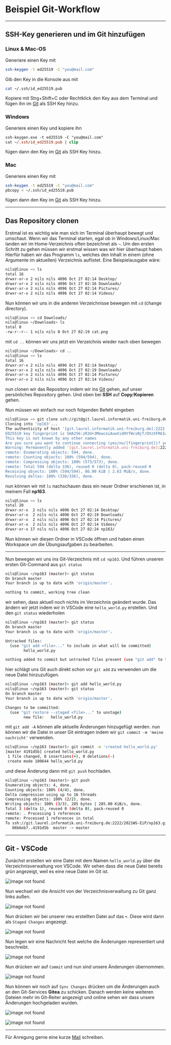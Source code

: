 # Beispiel Git-Workflow

---

## SSH-Key generieren und im Git hinzufügen

### Linux & Mac-OS

Generiere einen Key mit

```sh
ssh-keygen -t ed25519 -C "you@mail.com"
```

Gib den Key in die Konsole aus mit

```sh
cat ~/.ssh/id_ed25519.pub
```

Kopiere mit Strg+Shift+C oder Rechtklick den Key aus dem Terminal und fügen ihn im [Git](https://git.laurel.informatik.uni-freiburg.de/user/settings/keys) als SSH Key hinzu.

### Windows

Generiere einen Key und kopiere ihn

```ps
ssh-keygen.exe -t ed25519 -C "you@mail.com"
cat ~/.ssh/id_ed25519.pub | clip
```

fügen dann den Key im [Git](https://git.laurel.informatik.uni-freiburg.de/user/settings/keys) als SSH Key hinzu.

### Mac

Generiere einen Key mit

```sh
ssh-keygen -t ed25519 -C "you@mail.com"
pbcopy < ~/.ssh/id_ed25519.pub
```

fügen dann den Key im [Git](https://git.laurel.informatik.uni-freiburg.de/user/settings/keys) als SSH Key hinzu.

---

## Das Repository clonen

Erstmal ist es wichtig wie man sich im Terminal überhaupt bewegt und umschaut. Wenn wir das Terminal starten, egal ob in Windows/Linux/Mac landen wir im Home-Verzeichnis often bezeichnet als `~`. Um den ersten Schritt zu gehen müssen wir erstmal wissen was wir hier überhaupt haben. Hierfür haben wir das Programm `ls`, welches den Inhalt in einem (ohne Argumente im aktuellen) Verzeichnis auflistet. Eine Beispielausgabe wäre:

```sh
nils@linux ~> ls
total 16
drwxr-xr-x 2 nils nils 4096 Oct 27 02:14 Desktop/
drwxr-xr-x 2 nils nils 4096 Oct 27 02:16 Downloads/
drwxr-xr-x 2 nils nils 4096 Oct 27 02:14 Pictures/
drwxr-xr-x 2 nils nils 4096 Oct 27 02:14 Videos/
```

Nun können wir uns in die anderen Verzeichnisse bewegen mit `cd` (change directory).

```sh
nils@linux ~> cd Downloads/
nils@linux ~/Downloads> ls
total 0
-rw-r--r-- 1 nils nils 0 Oct 27 02:19 cat.png
```

mit `cd ..` können wir uns jetzt ein Verzeichnis wieder nach oben bewegen

```sh
nils@linux ~/Downloads> cd ..
nils@linux ~> ls
total 16
drwxr-xr-x 2 nils nils 4096 Oct 27 02:14 Desktop/
drwxr-xr-x 2 nils nils 4096 Oct 27 02:19 Downloads/
drwxr-xr-x 2 nils nils 4096 Oct 27 02:14 Pictures/
drwxr-xr-x 2 nils nils 4096 Oct 27 02:14 Videos/
```

nun clonen wir das Repository indem wir ins [Git](https://git.laurel.informatik.uni-freiburg.de/2021WS-EiP/) gehen, auf unser persönliches Repository gehen. Und oben bei **SSH** auf **Copy**/**Kopieren** gehen.

Nun müssen wir einfach nur noch folgenden Befehl eingeben

```sh
nils@linux ~> git clone ssh://git@git.laurel.informatik.uni-freiburg.de:2222/2021WS-EiP/np163.git
Cloning into 'np163'...
The authenticity of host '[git.laurel.informatik.uni-freiburg.de]:2222 ([132.230.166.132]:2222)' can't be established.
ED25519 key fingerprint is SHA256:zR3d+3MewcoiAuwVidHYfWcsNjT/OVz5FR6IwIyTNCs.
This key is not known by any other names
Are you sure you want to continue connecting (yes/no/[fingerprint])? yes
Warning: Permanently added '[git.laurel.informatik.uni-freiburg.de]:2222' (ED25519) to the list of known hosts.
remote: Enumerating objects: 594, done.
remote: Counting objects: 100% (594/594), done.
remote: Compressing objects: 100% (573/573), done.
remote: Total 594 (delta 336), reused 0 (delta 0), pack-reused 0
Receiving objects: 100% (594/594), 86.90 KiB | 2.63 MiB/s, done.
Resolving deltas: 100% (336/336), done.
```

nun können wir mit `ls` nachschauen dass ein neuer Ordner erschienen ist, in meinem Fall **np163**.

```sh
nils@linux ~> ls
total 20
drwxr-xr-x  2 nils nils 4096 Oct 27 02:14 Desktop/
drwxr-xr-x  2 nils nils 4096 Oct 27 02:19 Downloads/
drwxr-xr-x  2 nils nils 4096 Oct 27 02:14 Pictures/
drwxr-xr-x  2 nils nils 4096 Oct 27 02:14 Videos/
drwxr-xr-x 17 nils nils 4096 Oct 27 02:24 np163/
```

Nun können wir diesen Ordner in VSCode öffnen und haben einen Workspace um die Übungsaufgaben zu bearbeiten.

---

Nun bewegen wir uns ins Git-Verzeichnis mit `cd np163`. Und führen unseren ersten Git-Command aus `git status`

```sh
nils@linux ~/np163 (master)> git status
On branch master
Your branch is up to date with 'origin/master'.

nothing to commit, working tree clean
```

wir sehen, dass aktuell noch nichts im Verzeichnis geändert wurde. Das ändern wir jetzt indem wir in VSCode eine `hello_world.py` erstellen. Und den `git status` wiederholen

```sh
nils@linux ~/np163 (master)> git status
On branch master
Your branch is up to date with 'origin/master'.

Untracked files:
  (use "git add <file>..." to include in what will be committed)
        hello_world.py

nothing added to commit but untracked files present (use "git add" to track)
```

hier schlägt uns Git auch direkt schon vor `git add` zu verwenden um die neue Datei hinzuzufügen.

```sh
nils@linux ~/np163 (master)> git add hello_world.py
nils@linux ~/np163 (master)> git status
On branch master
Your branch is up to date with 'origin/master'.

Changes to be committed:
  (use "git restore --staged <file>..." to unstage)
        new file:   hello_world.py
```

mit `git add -A` können alle aktuelle Änderungen hinzugefügt werden.
nun können wir die Datei in unser Git eintragen indem wir `git commit -m 'meine nachricht'` verwenden.

```sh
nils@linux ~/np163 (master)> git commit -m 'created hello_world.py'
[master 4191d5b] created hello_world.py
 1 file changed, 0 insertions(+), 0 deletions(-)
 create mode 100644 hello_world.py
```

und diese Änderung dann mit `git push` hochladen.

```sh
nils@linux ~/np163 (master)> git push
Enumerating objects: 4, done.
Counting objects: 100% (4/4), done.
Delta compression using up to 16 threads
Compressing objects: 100% (2/2), done.
Writing objects: 100% (3/3), 285 bytes | 285.00 KiB/s, done.
Total 3 (delta 1), reused 0 (delta 0), pack-reused 0
remote: . Processing 1 references
remote: Processed 1 references in total
To ssh://git.laurel.informatik.uni-freiburg.de:2222/2021WS-EiP/np163.git
   06b6eb7..4191d5b  master -> master
```

---

## Git - VSCode

Zunächst erstellen wir eine Datei mit dem Namen `hello_world.py` über die Verzeichnisverwaltung von VSCode. Wir sehen dass die neue Datei bereits grün angezeigt, weil es eine neue Datei im Git ist.

![image not found](src/vscode-01.png)

Nun wechsel wir die Ansicht von der Verzeichnisverwaltung zu Git ganz links außen.

![image not found](src/vscode-02.png)

Nun drücken wir bei unserer neu erstellten Datei auf das `+`. Diese wird dann als `Staged Changes` angezeigt.

![image not found](src/vscode-03.png)

Nun legen wir eine Nachricht fest welche die Änderungen representiert und beschreibt.

![image not found](src/vscode-04.png)

Nun drücken wir auf `Commit` und nun sind unsere Änderungen übernommen.

![image not found](src/vscode-05.png)

Nun können wir noch auf `Sync Changes` drücken um die Änderungen auch an den Git-Services **Gitea** zu schicken. Danach werden keine weiteren Dateien mehr im Git-Reiter angezeigt und online sehen wir dass unsere Änderungen hochgeladen wurden.

![image not found](src/vscode-06.png)

![image not found](src/vscode-07.png)

---

Für Anregung gerne eine kurze [Mail](mailto:nils@narl.io) schreiben.